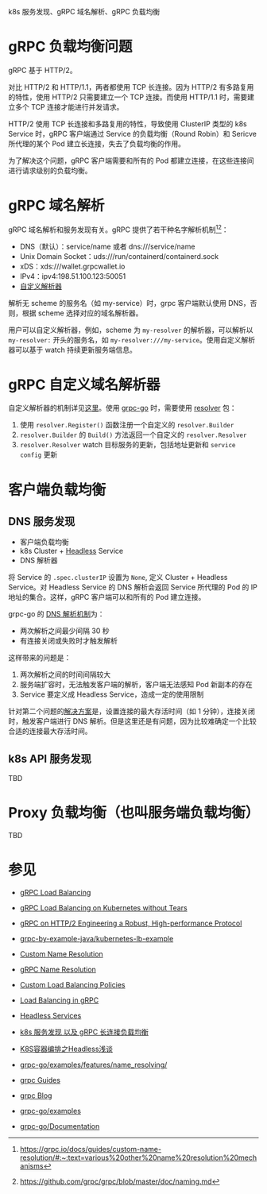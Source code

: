 k8s 服务发现、gRPC 域名解析、gRPC 负载均衡

# gRPC 负载均衡问题

gRPC 基于 HTTP/2。

对比 HTTP/2 和 HTTP/1.1，两者都使用 TCP 长连接。因为 HTTP/2 有多路复用的特性，使用 HTTP/2 只需要建立一个 TCP 连接。而使用 HTTP/1.1 时，需要建立多个 TCP 连接才能进行并发请求。

HTTP/2 使用 TCP 长连接和多路复用的特性，导致使用 ClusterIP 类型的 k8s Service 时，gRPC 客户端通过 Service 的负载均衡（Round Robin）和 Sericve 所代理的某个 Pod 建立长连接，失去了负载均衡的作用。

为了解决这个问题，gRPC 客户端需要和所有的 Pod 都建立连接，在这些连接间进行请求级别的负载均衡。

# gRPC 域名解析

gRPC 域名解析和服务发现有关。gRPC 提供了若干种名字解析机制[^1][^2]：

[^1]: https://grpc.io/docs/guides/custom-name-resolution/#:~:text=various%20other%20name%20resolution%20mechanisms
[^2]: https://github.com/grpc/grpc/blob/master/doc/naming.md

* DNS（默认）：service/name 或者 dns:///service/name
* Unix Domain Socket：uds:///run/containerd/containerd.sock
* xDS：xds:///wallet.grpcwallet.io
* IPv4：ipv4:198.51.100.123:50051
* [自定义解析器](https://grpc.io/docs/guides/custom-name-resolution/#custom-name-resolvers)

解析无 scheme 的服务名（如 my-service）时，grpc 客户端默认使用 DNS，否则，根据 scheme 选择对应的域名解析器。

用户可以自定义解析器，例如，scheme 为 `my-resolver` 的解析器，可以解析以 `my-resolver:` 开头的服务名，如 `my-resolver:///my-service`。使用自定义解析器可以基于 watch 持续更新服务端信息。

# gRPC 自定义域名解析器

自定义解析器的机制详见[这里](https://grpc.io/docs/guides/custom-name-resolution/#life-of-a-target-string)。使用 [grpc-go](https://pkg.go.dev/google.golang.org/grpc) 时，需要使用 [resolver](https://pkg.go.dev/google.golang.org/grpc@v1.57.0/resolver) 包：

1. 使用 `resolver.Register()` 函数注册一个自定义的 `resolver.Builder`
2. `resolver.Builder` 的 `Build()` 方法返回一个自定义的 `resolver.Resolver`
3. `resolver.Resolver` watch 目标服务的更新，包括地址更新和 `service config` 更新

# 客户端负载均衡

## DNS 服务发现

* 客户端负载均衡
* k8s Cluster + [Headless](https://kubernetes.io/docs/concepts/services-networking/service/#headless-services) Service
* DNS 解析器

将 Service 的 `.spec.clusterIP` 设置为 `None`, 定义 Cluster + Headless Service。对 Headless Service 的 DNS 解析会返回 Service 所代理的 Pod 的 IP 地址的集合。这样，gRPC 客户端可以和所有的 Pod 建立连接。

grpc-go 的 [DNS 解析机制](https://github.com/grpc/grpc-go/blob/8eb4ac4c1514c190ee0b5d01a91c63218dac93c0/internal/resolver/dns/dns_resolver.go#L214C34-L214C34)为：

* 两次解析之间最少间隔 30 秒
* 有连接关闭或失败时才触发解析

这样带来的问题是：
1. 两次解析之间的时间间隔较大
2. 服务端扩容时，无法触发客户端的解析，客户端无法感知 Pod 新副本的存在
3. Service 要定义成 Headless Service，造成一定的使用限制

针对第二个问题的[解决方案](https://github.com/grpc/grpc-go/issues/3170#issuecomment-552517779)是，设置连接的最大存活时间（如 1 分钟），连接关闭时，触发客户端进行 DNS 解析。但是这里还是有问题，因为比较难确定一个比较合适的连接最大存活时间。

## k8s API 服务发现

TBD

# Proxy 负载均衡（也叫服务端负载均衡）

TBD

# 参见

* [gRPC Load Balancing](https://grpc.io/blog/grpc-load-balancing/#proxy-or-client-side)
* [gRPC Load Balancing on Kubernetes without Tears](https://kubernetes.io/blog/2018/11/07/grpc-load-balancing-on-kubernetes-without-tears/)
* [gRPC on HTTP/2 Engineering a Robust, High-performance Protocol](https://grpc.io/blog/grpc-on-http2/#resolvers-and-load-balancers)
* [grpc-by-example-java/kubernetes-lb-example](https://github.com/saturnism/grpc-by-example-java/tree/master/kubernetes-lb-example)
* [Custom Name Resolution](https://grpc.io/docs/guides/custom-name-resolution/)
* [gRPC Name Resolution](https://github.com/grpc/grpc/blob/master/doc/naming.md)
* [Custom Load Balancing Policies](https://grpc.io/docs/guides/custom-load-balancing/)
* [Load Balancing in gRPC](https://github.com/grpc/grpc/blob/master/doc/load-balancing.md)
* [Headless Services](https://kubernetes.io/docs/concepts/services-networking/service/#headless-services)
* [k8s 服务发现 以及 gRPC 长连接负载均衡](https://segmentfault.com/a/1190000039361024)
* [K8S容器编排之Headless浅谈](https://zhuanlan.zhihu.com/p/54153164)
* [grpc-go/examples/features/name_resolving/](https://github.com/grpc/grpc-go/tree/master/examples/features/name_resolving)


* [grpc Guides](https://grpc.io/docs/guides/)
* [grpc Blog](https://grpc.io/blog/)
* [grpc-go/examples](https://github.com/grpc/grpc-go/tree/master/examples)
* [grpc-go/Documentation](https://github.com/grpc/grpc-go/tree/master/Documentation)
